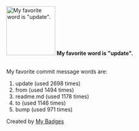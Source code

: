 <img src="https://my-badges.github.io/my-badges/favorite-word.png" alt="My favorite word is &quot;update&quot;." title="My favorite word is &quot;update&quot;." width="128">
<strong>My favorite word is &quot;update&quot;.</strong>
<br><br>

My favorite commit message words are:

1. update (used 2698 times)
2. from (used 1494 times)
3. readme.md (used 1178 times)
4. to (used 1146 times)
5. bump (used 971 times)


Created by <a href="https://github.com/my-badges/my-badges">My Badges</a>